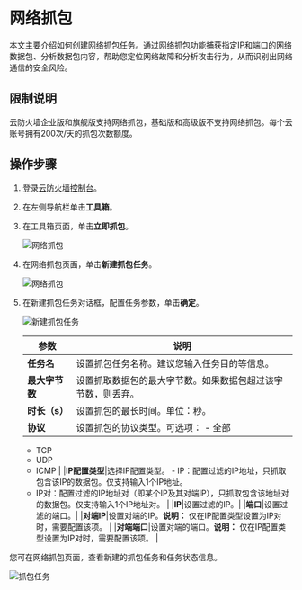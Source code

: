 # 网络抓包

本文主要介绍如何创建网络抓包任务。通过网络抓包功能捕获指定IP和端口的网络数据包、分析数据包内容，帮助您定位网络故障和分析攻击行为，从而识别出网络通信的安全风险。

## 限制说明

云防火墙企业版和旗舰版支持网络抓包，基础版和高级版不支持网络抓包。每个云账号拥有200次/天的抓包次数额度。

## 操作步骤

1.  登录[云防火墙控制台](https://yundun.console.aliyun.com/?p=cfwnext)。

2.  在左侧导航栏单击**工具箱**。

3.  在工具箱页面，单击**立即抓包**。

    ![网络抓包](https://static-aliyun-doc.oss-cn-hangzhou.aliyuncs.com/assets/img/zh-CN/3893068951/p142816.png)

4.  在网络抓包页面，单击**新建抓包任务**。

    ![网络抓包](https://static-aliyun-doc.oss-cn-hangzhou.aliyuncs.com/assets/img/zh-CN/3893068951/p142822.png)

5.  在新建抓包任务对话框，配置任务参数，单击**确定**。

    ![新建抓包任务](https://static-aliyun-doc.oss-cn-hangzhou.aliyuncs.com/assets/img/zh-CN/3893068951/p63542.png)

    |参数|说明|
    |--|--|
    |**任务名**|设置抓包任务名称。建议您输入任务目的等信息。|
    |**最大字节数**|设置抓取数据包的最大字节数。如果数据包超过该字节数，则丢弃。|
    |**时长（s）**|设置抓包的最长时间。单位：秒。|
    |**协议**|设置抓包的协议类型。可选项：    -   全部
    -   TCP
    -   UDP
    -   ICMP |
    |**IP配置类型**|选择IP配置类型。     -   IP：配置过滤的IP地址，只抓取包含该IP的数据包。仅支持输入1个IP地址。
    -   IP对：配置过滤的IP地址对（即某个IP及其对端IP），只抓取包含该地址对的数据包。仅支持输入1个IP地址对。 |
    |**IP**|设置过滤的IP。|
    |**端口**|设置过滤的端口。|
    |**对端IP**|设置对端的IP。**说明：** 仅在IP配置类型设置为IP对时，需要配置该项。 |
    |**对端端口**|设置对端的端口。**说明：** 仅在IP配置类型设置为IP对时，需要配置该项。 |


您可在网络抓包页面，查看新建的抓包任务和任务状态信息。

![抓包任务](https://static-aliyun-doc.oss-cn-hangzhou.aliyuncs.com/assets/img/zh-CN/3893068951/p63544.png)

